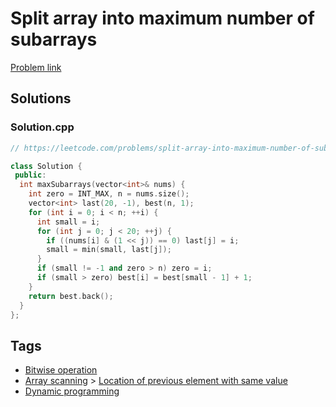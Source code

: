 # Split array into maximum number of subarrays

[Problem link](https://leetcode.com/problems/split-array-into-maximum-number-of-subarrays/)

## Solutions


### Solution.cpp
```cpp
// https://leetcode.com/problems/split-array-into-maximum-number-of-subarrays/

class Solution {
 public:
  int maxSubarrays(vector<int>& nums) {
    int zero = INT_MAX, n = nums.size();
    vector<int> last(20, -1), best(n, 1);
    for (int i = 0; i < n; ++i) {
      int small = i;
      for (int j = 0; j < 20; ++j) {
        if ((nums[i] & (1 << j)) == 0) last[j] = i;
        small = min(small, last[j]);
      }
      if (small != -1 and zero > n) zero = i;
      if (small > zero) best[i] = best[small - 1] + 1;
    }
    return best.back();
  }
};
```
## Tags

* [Bitwise operation](/Collections/bitwise-operation.md#bitwise-operation)
* [Array scanning](/Collections/array-scanning.md#array-scanning) > [Location of previous element with same value](/Collections/array-scanning.md#location-of-previous-element-with-same-value)
* [Dynamic programming](/Collections/dynamic-programming.md#dynamic-programming)
